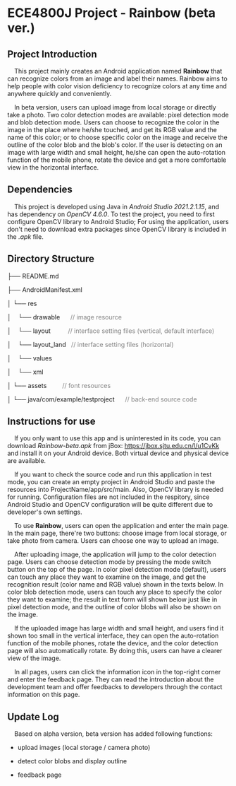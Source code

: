 # ECE4800J Project -  Rainbow (beta ver.)

## Project Introduction

&nbsp; &nbsp; This project mainly creates an Android application named **Rainbow** that can recognize colors from an image and label their names. Rainbow aims to help people with color vision deficiency to recognize colors at any time and anywhere quickly and conveniently.
 
&nbsp; &nbsp; In beta version, users can upload image from local storage or directly take a photo. Two color detection modes are available: pixel detection mode and blob detection mode. Users can choose to recognize the color in the image in the place where he/she touched, and get its RGB value and the name of this color; or to choose specific color on the image and receive the outline of the color blob and the blob's color. If the user is detecting on an image with large width and small height, he/she can open the auto-rotation function of the mobile phone, rotate the device and get a more comfortable view in the horizontal interface. 

## Dependencies

&nbsp; &nbsp; This project is developed using Java in *Android Studio 2021.2.1.15*, and has dependency on *OpenCV 4.6.0*. To test the project, you need to first configure OpenCV library to Android Studio; For using the application, users don't need to download extra packages since OpenCV library is included in the *.apk* file.

## Directory Structure
├── README.md

├── AndroidManifest.xml 

│   └── res             

│   &nbsp;&nbsp;&nbsp;└── drawable &nbsp;&nbsp;&nbsp;&nbsp; <font color = grey>// image resource</font>

│   &nbsp;&nbsp;&nbsp;└── layout &nbsp;&nbsp;&nbsp;&nbsp;&nbsp;&nbsp;&nbsp;&nbsp; <font color = grey>// interface setting files (vertical, default interface)</font>

│   &nbsp;&nbsp;&nbsp;└── layout_land &nbsp; <font color = grey>// interface setting files (horizontal) </font>

│   &nbsp;&nbsp;&nbsp;└── values 

│   &nbsp;&nbsp;&nbsp;└── xml

│   └── assets&nbsp;&nbsp;&nbsp;&nbsp;&nbsp;&nbsp;&nbsp;&nbsp; <font color = grey>// font resources</font>

│   └── java/com/example/testproject  &nbsp;&nbsp;&nbsp;&nbsp; <font color = grey>// back-end source code</font>


## Instructions for use
&nbsp; &nbsp; If you only want to use this app and is uninterested in its code, you can download *Rainbow-beta.apk*  from jBox: https://jbox.sjtu.edu.cn/l/u1CvKk and install it on your Android device. Both virtual device and physical device are available.

&nbsp; &nbsp; If you want to check the source code and run this application in test mode, you can create an empty project in Android Studio and paste the resources into ProjectName/app/src/main. Also, OpenCV library is needed for running. Configuration files are not included in the respitory, since Android Studio and OpenCV configuration will be quite different due to developer's own settings. 

&nbsp; &nbsp; To use **Rainbow**, users can open the application and enter the main page. In the main page, there're two buttons: choose image from local storage, or take photo from camera. Users can choose one way to upload an image.

&nbsp; &nbsp; After uploading image, the application will jump to the color detection page. Users can choose detection mode by pressing the mode switch button on the top of the page. In color pixel detection mode (default), users can touch any place they want to examine on the image, and get the recognition result (color name and RGB value) shown in the texts below. In color blob detection mode, users can touch any place to specify the color they want to examine; the result in text form will shown below just like in pixel detection mode, and the outline of color blobs will also be shown on the image.

&nbsp; &nbsp; If the uploaded image has large width and small height, and users find it shown too small in the vertical interface, they can open the auto-rotation function of the mobile phones, rotate the device, and the color detection page will also automatically rotate. By doing this, users can have a clearer view of the image.

&nbsp; &nbsp; In all pages, users can click the information icon in the top-right corner and enter the feedback page. They can read the introduction about the development team and offer feedbacks to developers through the contact information on this page.

## Update Log
&nbsp; &nbsp; Based on alpha version, beta version has added following functions:

- upload images (local storage / camera photo)

- detect color blobs and display outline

- feedback page

